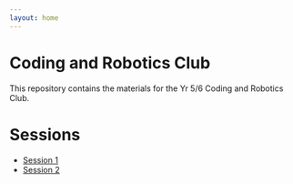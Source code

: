 ```yaml
---
layout: home
---
```

# Coding and Robotics Club

This repository contains the materials for the Yr 5/6 Coding and Robotics Club.

# Sessions

- [Session 1](/session01/)
- [Session 2](/session02/)